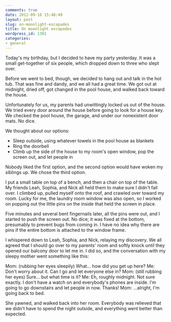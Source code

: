 ```yaml
---
comments: true
date: 2012-09-16 15:48:49
layout: post
slug: on-moonlight-escapades
title: On moonlight escapades
wordpress_id: 1301
categories:
- general
---
```


Today's my birthday, but I decided to have my party yesterday. It was a small get-together of six people, which dropped down to three who slept over.

Before we went to bed, though, we decided to hang out and talk in the hot tub. That was fine and dandy, and we all had a great time. We got out at midnight, dried off, got changed in the pool house, and walked back toward the house.

Unfortunately for us, my parents had unwittingly locked us out of the house. We tried every door around the house before going to look for a house key. We checked the pool house, the garage, and under our nonexistent door mats. No dice.

We thought about our options:
	
+ Sleep outside, using whatever towels in the pool house as blankets
+ Ring the doorbell
+ Climb up the side of the house to my room's open window, pop the screen out, and let people in

Nobody liked the first option, and the second option would have woken my siblings up. We chose the third option.

I put a small table on top of a bench, and then a chair on top of the table. My friends Leah, Sophia, and Nick all held them to make sure I didn't fall over. I climbed up, pulled myself onto the roof, and crawled over toward my room. Lucky for me, the laundry room window was also open, so I worked on popping out the little pins on the inside that held the screen in place.

Five minutes and several bent fingernails later, all the pins were out, and I started to push the screen out. No dice; it was fixed at the bottom, presumably to prevent bugs from coming in. I have no idea why there are pins if the entire bottom is attached to the window frame.

I whispered down to Leah, Sophia, and Nick, relaying my discovery. We all agreed that I should go over to my parents' room and softly knock until they opened our balcony door to let me in. I did so, and the conversation with my sleepy mother went something like this:

Mom: (rubbing her eyes sleepily) What... how did you get up here?
Me: Don't worry about it. Can I go and let everyone else in?
Mom: (still rubbing her eyes) Sure... but what time is it?
Me: Eh, roughly midnight. Not sure exactly. I don't have a watch on and everybody's phones are inside. I'm going to go downstairs and let people in now. Thanks!
Mom: ...alright, I'm going back to bed.

She yawned, and walked back into her room. Everybody was relieved that we didn't have to spend the night outside, and everything went better than expected.
